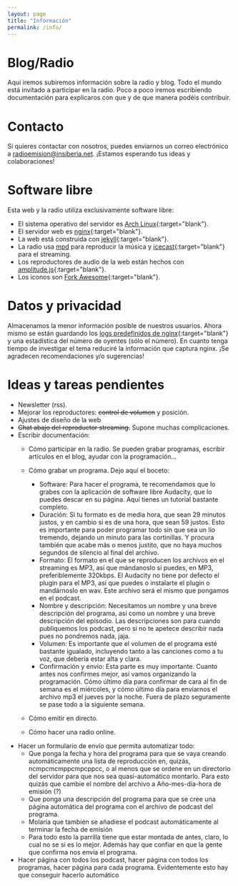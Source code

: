 ```yaml
---
layout: page
title: "Información"
permalink: /info/
---
```


# <span class="fa fa-music"></span> Blog/Radio 

Aquí iremos subiremos información sobre la radio y blog. Todo el mundo está invitado a participar en la radio. Poco a poco iremos escribiendo documentación para explicaros con que y de que manera podéis contribuir.

# <span class="fa fa-envelope-o"></span> Contacto 
Si quieres contactar con nosotros, puedes enviarnos un correo electrónico a [radioemision@insiberia.net](mailto:radioemision@insiberia.net).
¡Estamos esperando tus ideas y colaboraciones!


# <span class="fa fa-linux"></span> Software libre 

Esta web y la radio utiliza exclusivamente software libre:
- El sistema operativo del servidor es [Arch Linux](https://www.archlinux.org/){:target="blank"}.
- El servidor web es [nginx](https://www.nginx.com/){:target="blank"}.
- La web está construida con [jekyll](https://jekyllrb.com/){:target="blank"}.
- La radio usa [mpd](https://www.musicpd.org/) para reproducir la música y [icecast](https://www.icecast.org/){:target="blank"} para el streaming.
- Los reproductores de audio de la web están hechos con [amplitude.js](https://521dimensions.com/open-source/amplitudejs){:target="blank"}.
- Los iconos son [Fork Awesome](https://forkaweso.me/Fork-Awesome/){:target="blank"}.

# <span class="fa fa-database"></span> Datos y privacidad

Almacenamos la menor información posible de nuestros usuarios. Ahora mismo se están guardando los [logs predefinidos de nginx](http://nginx.org/en/docs/http/ngx_http_log_module.html){:target="blank"} y una estadística del número de oyentes (sólo el número). En cuanto tenga tiempo de investigar el tema reduciré la información que captura nginx. ¡Se agradecen recomendaciones y/o sugerencias!

# <span class="fa fa-list-ul"></span> Ideas y tareas pendientes

- Newsletter (rss).
- Mejorar los reproductores: ~~control de volumen~~ y posición.
- Ajustes de diseño de la web
- ~~Chat abajo del reproductor streaming.~~ Supone muchas complicaciones.
- Escribir documentación:
  - Cómo participar en la radio. Se pueden grabar programas, escribir artículos en el blog, ayudar con la programación...
  - Cómo grabar un programa. Dejo aquí el boceto:
    - Software: Para hacer el programa, te recomendamos que lo grabes con la aplicación de software libre Audacity, que lo puedes descar en su página. Aquí tienes un tutorial bastante completo.
    - Duración: Si tu formato es de media hora, que sean 29 minutos justos, y en cambio si es de una hora, que sean 59 justos. Esto es importante para poder programar todo sin que sea un lío tremendo, dejando un minuto para las cortinillas. Y procura también que acabe más o menos justito, que no haya muchos segundos de silencio al final del archivo.
    - Formato: El formato en el que se reproducen los archivos en el streaming es MP3, así que mándanoslo si puedes, en MP3, preferiblemente 320kbps. El Audacity no tiene por defecto el plugin para el MP3, así que puedes o instalarte el plugin o mandárnoslo en wav.  Este archivo será el mismo que pongamos en el podcast.
    - Nombre y descripción:  Necesitamos un nombre y una breve descripción del programa, así como un nombre y una breve descripción del episodio. Las descripciones son para cuando publiquemos los podcast, pero si no te apetece describir nada pues no pondremos nada, jaja.
    - Volumen: Es importante que el volumen de el programa esté bastante igualado, incluyendo tanto a las canciones como a tu voz, que debería estar alta y clara.
    - Confirmación y envío: Esta parte es muy importante. Cuanto antes nos confirmes mejor, así vamos organizando la programación. Cómo último día para confirmar de cara al fin de semana es el miércoles, y cómo último día para enviarnos el archivo mp3 el jueves por la noche. Fuera de plazo seguramente se pase todo a la siguiente semana.

  
  - Cómo emitir en directo.
  - Cómo hacer una radio online.
- Hacer un formulario de envío que permita automatizar todo:      
    - Que ponga la fecha y hora del programa para que se vaya creando automáticamente una lista de reproducción en, quizás, ncmpcmcmppcmpcppcc, o al menos que se ordene en un directorio del servidor para que nos sea quasi-automático montarlo. Para esto quizás que cambie el nombre del archivo a Año-mes-día-hora de emisión (?)
    - Que ponga una descripción del programa para que se cree una página automática del programa con el archivo de podcast del programa.
    - Molaría que también se añadiese el podcast automáticamente al terminar la fecha de emisión
    - Para todo esto la parrilla tiene que estar montada de antes, claro, lo cual no se si es lo mejor. Además hay que confiar en que la gente que confirma nos envía el programa.
- Hacer página con todos los podcast, hacer página con todos los programas, hacer página para cada programa. Evidentemente esto hay que conseguir hacerlo automático
